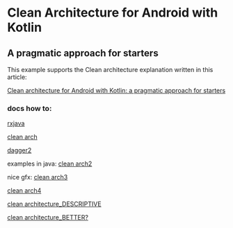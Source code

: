 # Clean Architecture for Android with Kotlin
## A pragmatic approach for starters

This example supports the Clean architecture explanation written in this article:

[Clean architecture for Android with Kotlin: a pragmatic approach for starters](https://antonioleiva.com/clean-architecture-android/)

### docs how to:

[rxjava](https://medium.com/@gabrieldemattosleon/fundamentals-of-rxjava-with-kotlin-for-absolute-beginners-3d811350b701)

[clean arch](https://fernandocejas.com/blog/engineering/2014-09-03-architecting-android-the-clean-way/)

[dagger2](https://proandroiddev.com/dagger-2-part-ii-custom-scopes-component-dependencies-subcomponents-697c1fa1cfc)

examples in java:
[clean arch2](https://github.com/android10/Android-CleanArchitecture)

nice gfx:
[clean arch3](https://github.com/Tarnak-public/AndroidCleanArchitectureDemo)

[clean arch4](https://antonioleiva.com/clean-architecture-android/)

[clean architecture_DESCRIPTIVE](https://rubygarage.org/blog/clean-android-architecture)

[clean architecture_BETTER?](https://rubygarage.org/blog/clean-android-architecture)